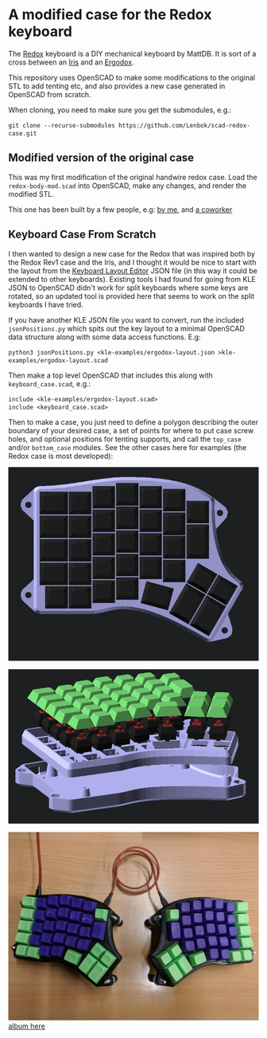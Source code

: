 # A modified case for the Redox keyboard

The [Redox](https://github.com/mattdibi/redox-keyboard) keyboard is a DIY mechanical 
keyboard by MattDB. It is sort of a cross between an 
[Iris](https://keeb.io/products/iris-keyboard-split-ergonomic-keyboard) and an 
[Ergodox](https://ergodox-ez.com/).

This repository uses OpenSCAD to make some modifications to the original STL to add
tenting etc, and also provides a new case generated in OpenSCAD from scratch.

When cloning, you need to make sure you get the submodules, e.g.:

    git clone --recurse-submodules https://github.com/Lenbok/scad-redox-case.git

## Modified version of the original case

This was my first modification of the original handwire redox case. Load the
`redox-body-mod.scad` into OpenSCAD, make any changes, and render the
modified STL.

This one has been built by a few people, e.g: [by me](https://imgur.com/a/DzFYMhc), 
and [a coworker](https://www.thingiverse.com/make:486818)


## Keyboard Case From Scratch

I then wanted to design a new case for the Redox that was inspired both
by the Redox Rev1 case and the Iris, and I thought it would be nice to
start with the layout from the [Keyboard Layout
Editor](http://www.keyboard-layout-editor.com/) JSON file (in this way
it could be extended to other keyboards). Existing tools I had found for
going from KLE JSON to OpenSCAD didn't work for split keyboards where
some keys are rotated, so an updated tool is provided here that seems to
work on the split keyboards I have tried.

If you have another KLE JSON file you want to convert, run the included
`jsonPositions.py` which spits out the key layout to a minimal OpenSCAD
data structure along with some data access functions. E.g:

    python3 jsonPositions.py <kle-examples/ergodox-layout.json >kle-examples/ergodox-layout.scad

Then make a top level OpenSCAD that includes this along with `keyboard_case.scad`, e.g.:

    include <kle-examples/ergodox-layout.scad>
    include <keyboard_case.scad>

Then to make a case, you just need to define a polygon describing the
outer boundary of your desired case, a set of points for where to put
case screw holes, and optional positions for tenting supports, and call
the `top_case` and/or `bottom_case` modules. See the other cases here
for examples (the Redox case is most developed):

![redox-top](images/redox-top.png)

![redox-exploded](images/redox-exploded.png)

![redox-completed](images/redox-completed.jpg)
[album here](https://imgur.com/a/eEi0gJ1)

